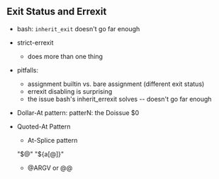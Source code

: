 Exit Status and Errexit
-----------------------

- bash: `inherit_exit` doesn't go far enough

- strict-errexit
  - does more than one thing


- pitfalls:
  - assignment builtin vs. bare assignment (different exit status)
  - errexit disabling is surprising
  - the issue bash's inherit_errexit solves -- doesn't  go far enough


- Dollar-At pattern: patterN: the Doissue $0

- Quoted-At Pattern
  - At-Splice pattern

  "$@" "${a[@]}"

  - @ARGV  or @@



